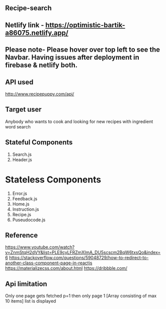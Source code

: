 ## Recipe-search
## Netlify link - https://optimistic-bartik-a86075.netlify.app/   
## Please note- Please hover over top left to see the Navbar. Having issues after deployment in firebase & netlify both.

## API used
http://www.recipepuppy.com/api/

## Target user 
Anybody who wants to cook and looking for new recipes with ingredient word search

## Stateful Components
1. Search.js
2. Header.js

# Stateless Components
1. Error.js
2. Feedback.js
3. Home.js
4. Instruction.js
5. Recipe.js
6. Puseudocode.js

## Reference
https://www.youtube.com/watch?v=ZnmStqH2dVY&list=PLE9cyLFRZmXImA_DU5scscm2BqW6txsQo&index=6
https://stackoverflow.com/questions/59048729/how-to-redirect-to-another-class-component-page-in-reactjs
https://materializecss.com/about.html
https://dribbble.com/

## Api limitation
Only one page gets fetched
p=1 then only page 1 [Array consisting of max 10 items] list is displayed
 
